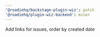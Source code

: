 ```yaml
---
'@roadiehq/backstage-plugin-wiz': patch
'@roadiehq/plugin-wiz-backend': minor
---
```


Add links for issues, order by created date
